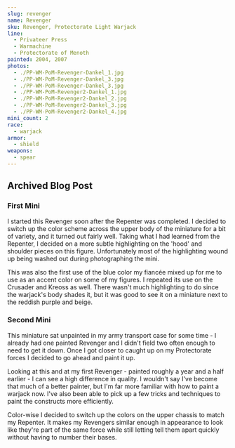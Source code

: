 ```yaml
---
slug: revenger
name: Revenger
sku: Revenger, Protectorate Light Warjack
line:
  - Privateer Press
  - Warmachine
  - Protectorate of Menoth
painted: 2004, 2007
photos:
  - ./PP-WM-PoM-Revenger-Dankel_1.jpg
  - ./PP-WM-PoM-Revenger-Dankel_3.jpg
  - ./PP-WM-PoM-Revenger-Dankel_3.jpg
  - ./PP-WM-PoM-Revenger2-Dankel_1.jpg
  - ./PP-WM-PoM-Revenger2-Dankel_2.jpg
  - ./PP-WM-PoM-Revenger2-Dankel_3.jpg
  - ./PP-WM-PoM-Revenger2-Dankel_4.jpg
mini_count: 2
race:
  - warjack
armor:
  - shield
weapons:
  - spear
---
```


## Archived Blog Post

### First Mini

I started this Revenger soon after the Repenter was completed. I decided to switch up the color scheme across the upper body of the miniature for a bit of variety, and it turned out fairly well. Taking what I had learned from the Repenter, I decided on a more subtle highlighting on the 'hood' and shoulder pieces on this figure. Unfortunately most of the highlighting wound up being washed out during photographing the mini.

This was also the first use of the blue color my fiancée mixed up for me to use as an accent color on some of my figures. I repeated its use on the Crusader and Kreoss as well. There wasn't much highlighting to do since the warjack's body shades it, but it was good to see it on a miniature next to the reddish purple and beige.

### Second Mini

This miniature sat unpainted in my army transport case for some time - I already had one painted Revenger and I didn't field two often enough to need to get it down. Once I got closer to caught up on my Protectorate forces I decided to go ahead and paint it up.

Looking at this and at my first Revenger - painted roughly a year and a half earlier - I can see a high difference in quality. I wouldn't say I've become that much of a better painter, but I'm far more familiar with how to paint a warjack now. I've also been able to pick up a few tricks and techniques to paint the constructs more efficiently.

Color-wise I decided to switch up the colors on the upper chassis to match my Repenter. It makes my Revengers similar enough in appearance to look like they're part of the same force while still letting tell them apart quickly without having to number their bases.

